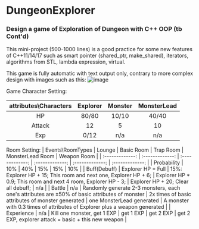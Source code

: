 # DungeonExplorer
### Design a game of Exploration of Dungeon with C++ OOP (tb Cont'd)

This mini-project (500-1000 lines) is a good practice for some new features of C++11/14/17 such as smart pointer (shared_ptr, make_shared), iterators, algorithms from STL, lambda expression, virtual.

This game is fully automatic with text output only, contrary to more complex design with images such as this:
![image](https://user-images.githubusercontent.com/89890055/226417229-31c67cdb-8f28-4f18-9a09-2a513944f99d.png)

Game Character Setting:

| attributes\Characters  | Explorer  | Monster | MonsterLead |
| :-------------: | :-------------: | :-------------: | :-------------: |
| HP  | 80/80 | 10/10 | 40/40 |
| Attack | 12  | 5 | 10 |
| Exp | 0/12 | n/a | n/a |


Room Setting:
| Events\RoomTypes | Lounge | Basic Room | Trap Room | MonsterLead Room | Weapon Room |
| :-------------: | :-------------: | :-------------: | :-------------: | :-------------: | :-------------: |
| Probability  | 10% | 40% | 15% | 15% | 10% |
| Buff(Debuff) | Explorer HP = Full  | 15%: Explorer HP + 15; This room and next one, Explorer HP + 6;  | Explorer HP * 0.9; This room and next 4 room, Explorer HP - 3; | Explorer HP + 20; Clear all debuff; | n/a |
| Battle | n/a | Randomly generate 2-3 monsters, each one's attributes are ±50% of basic attributes of monster  | 2x times of basic attributes of monster generated | one MonsterLead generated | A monster with 0.3 times of attributes of Explorer plus a weapon generated |
| Experience | n/a | Kill one monster, get 1 EXP | get 1 EXP | get 2 EXP | get 2 EXP, explorer attack = basic + this new weapon |

